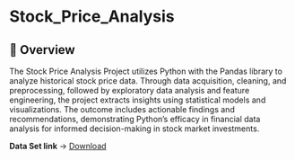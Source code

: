 # Stock_Price_Analysis

## 📌 Overview

The Stock Price Analysis Project utilizes Python with the Pandas library to analyze historical stock price data. Through data acquisition, cleaning, and preprocessing, followed by exploratory data analysis and feature engineering, the project extracts insights using statistical models and visualizations. The outcome includes actionable findings and recommendations, demonstrating Python’s efficacy in financial data analysis for informed decision-making in stock market investments.

**Data Set link** -> [Download](https://www.kaggle.com/datasets/stacknishant/nse-stock-historical-price-data?resource=download)
